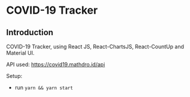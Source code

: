 # COVID-19 Tracker

## Introduction

COVID-19 Tracker, using React JS, React-ChartsJS, React-CountUp and Material UI.

API used: https://covid19.mathdro.id/api

Setup:

- run `yarn && yarn start `
